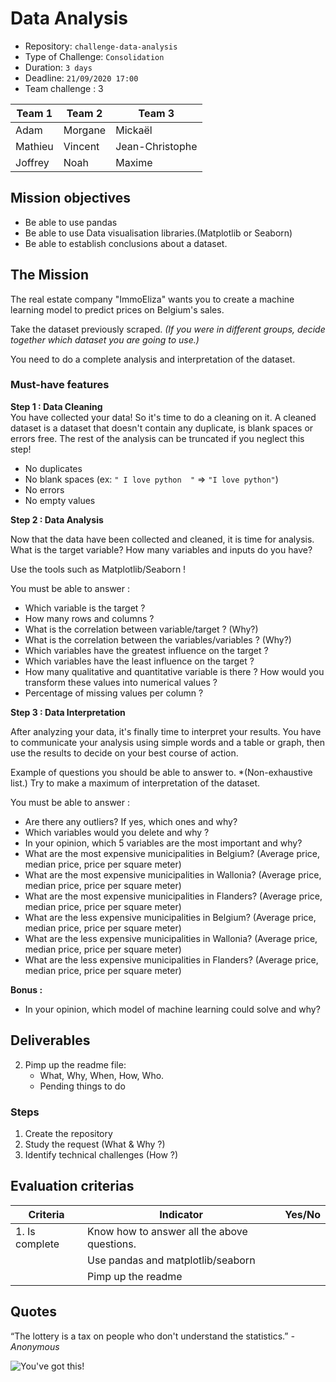 # Data Analysis

- Repository: `challenge-data-analysis`
- Type of Challenge: `Consolidation`
- Duration: `3 days`
- Deadline: `21/09/2020 17:00`
- Team challenge : 3

| Team 1 | Team 2 | Team 3|
|--------|--------|-------|
|Adam | Morgane | Mickaël |
| Mathieu | Vincent| Jean-Christophe |
| Joffrey  | Noah | Maxime|


## Mission objectives 
- Be able to use pandas
- Be able to use Data visualisation libraries.(Matplotlib or Seaborn)
- Be able to establish conclusions about a dataset. 

## The Mission
The real estate company "ImmoEliza" wants you to create a machine learning model to predict prices on Belgium's sales.

Take the dataset previously scraped. *(If you were in different groups, decide together which dataset you are going to use.)* 

You need to do a complete analysis and interpretation of the dataset. 


### Must-have features


**Step 1 : Data Cleaning**  
You have collected your data! So it's time to do a cleaning on it. A cleaned dataset is a dataset that doesn't contain any duplicate, is blank spaces or errors free. The rest of the analysis can be truncated if you neglect this step! 

- No duplicates
- No blank spaces (ex: ``" I love python  "`` =>  ``"I love python"``)
- No errors
- No empty values

**Step 2 : Data Analysis**  


Now that the data have been collected and cleaned, it is time for analysis. What is the target variable? How many variables and inputs do you have? 

Use the tools such as Matplotlib/Seaborn !

You must be able to answer :

- Which variable is the target ?
- How many rows and columns ?
- What is the correlation between variable/target ? (Why?)
- What is the correlation between the variables/variables ? (Why?)
- Which variables have the greatest influence on the target ?
- Which variables have the least influence on the target ?
- How many qualitative and quantitative variable is there ? How would you transform these values into numerical values ? 
- Percentage of missing values per column ?

**Step 3 : Data Interpretation**  

After analyzing your data, it's finally time to interpret your results. You have to communicate your analysis using simple words and a table or graph, then use the results to decide on your best course of action. 



Example of questions you should be able to answer to. *(Non-exhaustive list.) Try to make a maximum of interpretation of the dataset. 


You must be able to answer :

- Are there any outliers? If yes, which ones and why?
- Which variables would you delete and why ?
- In your opinion, which 5 variables are the most important and why?
- What are the most expensive municipalities in Belgium? (Average price, median price, price per square meter)
- What are the most expensive municipalities in Wallonia? (Average price, median price, price per square meter)
- What are the most expensive municipalities in Flanders? (Average price, median price, price per square meter)
- What are the less expensive municipalities in Belgium? (Average price, median price, price per square meter)
- What are the less expensive municipalities in Wallonia? (Average price, median price, price per square meter)
- What are the less expensive municipalities in Flanders? (Average price, median price, price per square meter)

**Bonus :**  
- In your opinion, which model of machine learning could solve and why?

## Deliverables
2. Pimp up the readme file:
	- What, Why, When, How, Who.
	- Pending things to do

### Steps
1. Create the repository
2. Study the request (What & Why ?)
3. Identify technical challenges (How ?)

## Evaluation criterias
| Criteria       | Indicator                                                                             | Yes/No |
|----------------|---------------------------------------------------------------------------------------|--------|
| 1. Is complete | Know how to answer all the above questions.                                           |        |
|                | Use pandas and matplotlib/seaborn                                                     |        |
|                | Pimp up the readme                                             			             |        |




## Quotes
“The lottery is a tax on people who don't understand the statistics.”
*- Anonymous*


![You've got this!](https://media.giphy.com/media/JrXas5ecb4FkwbFpIE/giphy.gif)
